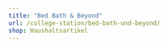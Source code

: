 ```yaml
---
title: "Bed Bath & Beyond"
url: /college-station/bed-bath-und-beyond/
shop: Haushaltsartikel
---
```

